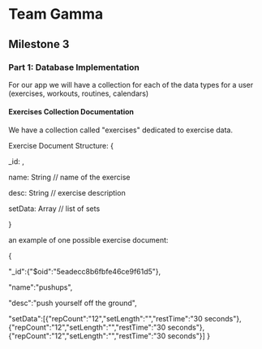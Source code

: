 # Team Gamma
## Milestone 3

### Part 1: Database Implementation

For our app we will have a collection for each of the data types for a user (exercises, workouts, routines, calendars)

#### Exercises Collection Documentation

We have a collection called "exercises" dedicated to exercise data.

Exercise Document Structure:
{
  
  _id: <ObjectId1>,
  
  name: String // name of the exercise
  
  desc: String // exercise description
  
  setData:  Array // list of sets

}

an example of one possible exercise document:

{
  
  "_id":{"$oid":"5eadecc8b6fbfe46ce9f61d5"},
  
  "name":"pushups",
  
  "desc":"push yourself off the ground",
  
  "setData":[{"repCount":"12","setLength":"","restTime":"30 seconds"},{"repCount":"12","setLength":"","restTime":"30 seconds"},{"repCount":"12","setLength":"","restTime":"30 seconds"}]
}
